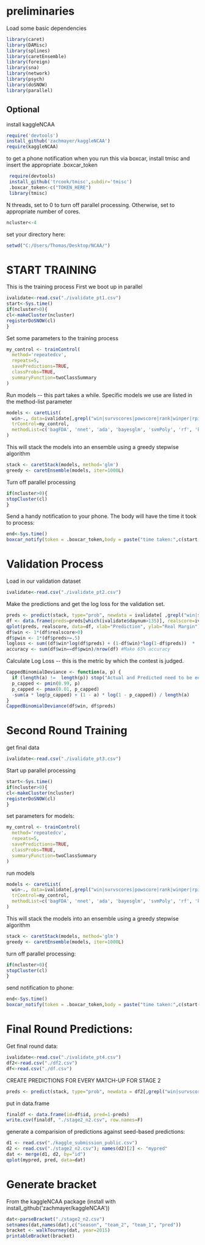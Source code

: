 # preliminaries
Load some basic dependencies


```r
library(caret)
library(DAMisc)
library(splines)
library(caretEnsemble)
library(foreign)
library(sna)
library(network)
library(psych)
library(doSNOW)
library(parallel)
```

## Optional 

install kaggleNCAA


```r
require('devtools')
install_github('zachmayer/kaggleNCAA')
require(kaggleNCAA)
```

to get a phone notification when you run this via boxcar, install tmisc and insert the appropriate .boxcar_token


```r
 require(devtools)
 install_github('trcook/tmisc',subdir='tmisc')
 .boxcar_token<-c("TOKEN_HERE")
 library(tmisc)
```

N threads, set to 0 to turn off parallel processing. Otherwise, set to appropriate number of cores.


```r
ncluster<-4
```

set your directory here:

```r
setwd("C:/Users/Thomas/Desktop/NCAA/")
```


# START TRAINING
This is the training process
First we boot up in parallel


```r
ivalidate<-read.csv("./ivalidate_pt1.csv")
start<-Sys.time()
if(ncluster>0){
cl<-makeCluster(ncluster)
registerDoSNOW(cl)
}
```

Set some parameters to the training process

```r
my_control <- trainControl(
  method='repeatedcv',
  repeats=5,
  savePredictions=TRUE,
  classProbs=TRUE,
  summaryFunction=twoClassSummary
)
```

Run models -- this part takes a while. Specific models we use are listed in the method-list parameter


```r
models <- caretList(
  win~., data=ivalidate[,grepl("win|survscores|powscore|rank|winper|rpi|sos|ncf|orank", names(ivalidate))],
  trControl=my_control,
  methodList=c('bagFDA', 'nnet', 'ada', 'bayesglm', 'svmPoly', 'rf', 'knn', 'svmLinear', 'gbm')#'knn', , 'qrnn', 'svmPoly', 'AdaBag'
)
```




This will stack the models into an ensemble using a greedy stepwise algorithm

```r
stack <- caretStack(models, method='glm')
greedy <- caretEnsemble(models, iter=1000L)
```
Turn off parallel processing

```r
if(ncluster>0){
stopCluster(cl)
}
```

Send a handy notification to your phone. The body will have the time it took to process:

```r
end<-Sys.time()
boxcar_notify(token = .boxcar_token,body = paste("time taken:",c(start-end)),title = "Training Done")
```



# Validation Process

Load in our validation dataset


```r
ivalidate<-read.csv("./ivalidate_pt2.csv")
```



Make the predictions and get the log loss for the validation set. 

```r
preds <- predict(stack, type="prob", newdata = ivalidate[ ,grepl("win|survscores|powscore|rank|winper|rpi|sos|ncf|orank", names(ivalidate))])[,1]
df <- data.frame(preds=preds[which(ivalidate$daynum>135)], realscore=ivalidate$scorediff[which(ivalidate$daynum>135)], season=ivalidate$season[which(ivalidate$daynum>135)])
qplot(preds, realscore, data=df, xlab="Prediction", ylab="Real Margin") + geom_smooth(method="loess")
df$win <- 1*(df$realscore>0)
df$pwin <- 1*(df$preds>=.5)
logloss <- sum((df$win*log(df$preds) + (1-df$win)*log(1-df$preds))  * (1/nrow(df)) ); logloss
accuracy <- sum(df$win==df$pwin)/nrow(df) #Make 65% accuracy
```

Calculate Log Loss -- this is the metric by which the contest is judged.


```r
CappedBinomialDeviance <- function(a, p) {
  if (length(a) !=  length(p)) stop("Actual and Predicted need to be equal lengths!")
  p_capped <- pmin(0.99, p)
  p_capped <- pmax(0.01, p_capped)
  -sum(a * log(p_capped) + (1 - a) * log(1 - p_capped)) / length(a)
}
CappedBinomialDeviance(df$win, df$preds)
```



# Second Round Training

get final data


```r
ivalidate<-read.csv("./ivalidate_pt3.csv")
```




Start up parallel processing 


```r
start<-Sys.time()
if(ncluster>0){
cl<-makeCluster(ncluster)
registerDoSNOW(cl)
}
```

set parameters for  models:


```r
my_control <- trainControl(
  method='repeatedcv',
  repeats=5,
  savePredictions=TRUE,
  classProbs=TRUE,
  summaryFunction=twoClassSummary
)
```

run models

```r
models <- caretList(
  win~., data=ivalidate[,grepl("win|survscores|powscore|rank|winper|rpi|sos|ncf", names(ivalidate))],
  trControl=my_control,
  methodList=c('bagFDA', 'nnet', 'ada', 'bayesglm', 'svmPoly', 'rf', 'knn', 'svmLinear', 'gbm')#'knn', , 'qrnn', 'svmPoly', 'AdaBag'
)
```



This will stack the models into an ensemble using a greedy stepwise algorithm


```r
stack <- caretStack(models, method='glm')
greedy <- caretEnsemble(models, iter=1000L)
```

turn off parallel processing:

```r
if(ncluster>0){
stopCluster(cl)
}
```

send notification to phone:

```r
end<-Sys.time()
boxcar_notify(token = .boxcar_token,body = paste("time taken:",c(start-end)),title = "Final Training Done")
```


# Final Round Predictions:

Get final round data:


```r
ivalidate<-read.csv("./ivalidate_pt4.csv")
df2<-read.csv("./df2.csv")
df<-read.csv("./df.csv")
```


CREATE PREDICTIONS FOR EVERY MATCH-UP FOR STAGE 2


```r
preds <- predict(stack, type="prob", newdata = df2[,grepl("win|survscores|powscore|rank|winper|rpi|sos|ncf|orank", names(df2))])[,2]
```

put in data.frame


```r
finaldf <- data.frame(id=df$id, pred=1-preds)
write.csv(finaldf, "./stage2_n2.csv", row.names=F)
```

generate a comparision of predictions against seed-based predictions:


```r
d1 <- read.csv("./kaggle_submission_public.csv")
d2 <- read.csv("./stage2_n2.csv"); names(d2)[2] <- "mypred"
dat <- merge(d1, d2, by="id")
qplot(mypred, pred, data=dat)
```


# Generate bracket

From the kaggleNCAA package (install with install_github('zachmayer/kaggleNCAA'))


```r
dat<-parseBracket("./stage2_n2.csv")
setnames(dat,names(dat),c("season", "team_2", "team_1", "pred"))
bracket <- walkTourney(dat, year=2015)
printableBracket(bracket)
```
